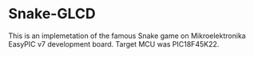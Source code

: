 # Snake-GLCD
This is an implemetation of the famous Snake game on Mikroelektronika EasyPIC v7 development board. Target MCU was PIC18F45K22.
